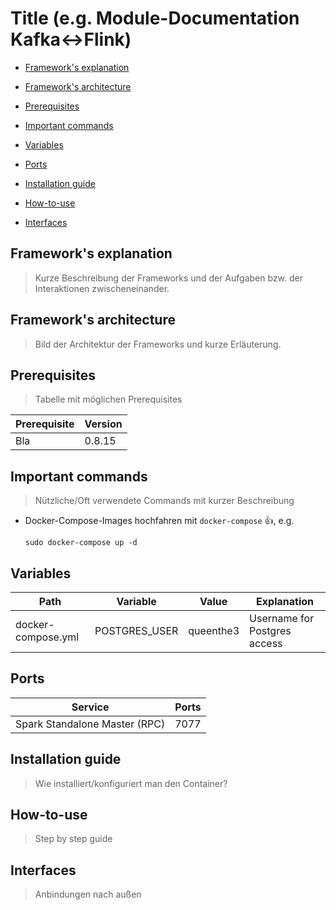 # Title (e.g. Module-Documentation Kafka<->Flink)

* [Framework's explanation](#frameworks-explanation)

* [Framework's architecture](#frameworks-architecture)

* [Prerequisites](#prerequisites)

* [Important commands](#important-commands)

* [Variables](#variables)

* [Ports](#ports)

* [Installation guide](#installation-guide)

* [How-to-use](#howtouse)

* [Interfaces](#interfaces)




## <a name="frameworks-explanation"></a> Framework's explanation 

> Kurze Beschreibung der Frameworks und der Aufgaben bzw. der Interaktionen zwischeneinander.

## <a name="frameworks-architecture"></a> Framework's architecture

> Bild der Architektur der Frameworks und kurze Erläuterung.

## Prerequisites

> Tabelle mit möglichen Prerequisites

Prerequisite | Version 
------------ | -------
Bla | 0.8.15

## Important commands

> Nützliche/Oft verwendete Commands mit kurzer Beschreibung

- Docker-Compose-Images hochfahren mit `docker-compose` :+1:, e.g.
    ```shell
    sudo docker-compose up -d
    ```
## Variables  

Path | Variable | Value | Explanation 
---- | -------- | -------- | -----------
docker-compose.yml | POSTGRES_USER | queenthe3 | Username for Postgres access

## Ports

Service | Ports 
--- | ---
Spark Standalone Master (RPC) | 7077 

## Installation guide

> Wie installiert/konfiguriert man den Container?

## <a name="howtouse"></a> How-to-use

> Step by step guide 

## Interfaces

> Anbindungen nach außen
